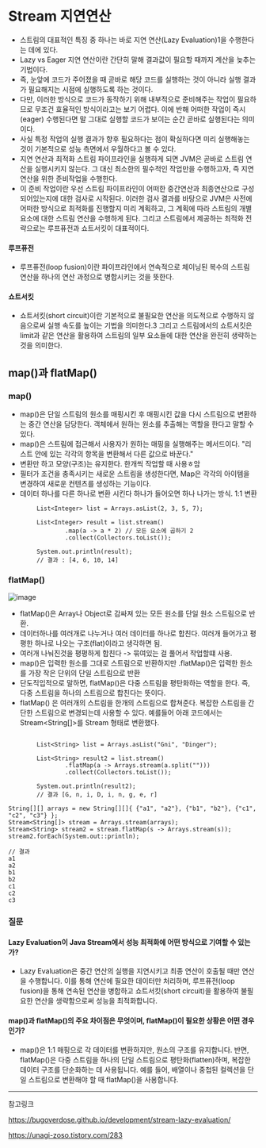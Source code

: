 # Stream 지연연산
- 스트림의 대표적인 특징 중 하나는 바로 지연 연산(Lazy Evaluation)1을 수행한다는 데에 있다.
- Lazy vs Eager 지연 연산이란 간단히 말해 결과값이 필요할 때까지 계산을 늦추는 기법이다.
- 즉, 눈앞에 코드가 주어졌을 때 곧바로 해당 코드를 실행하는 것이 아니라 실행 결과가 필요해지는 시점에 실행하도록 하는 것이다. 
- 다만, 이러한 방식으로 코드가 동작하기 위해 내부적으로 준비해주는 작업이 필요하므로 무조건 효율적인 방식이라고는 보기 어렵다. 이에 반해 어떠한 작업이 즉시(eager) 수행된다면 말 그대로 실행할 코드가 보이는 순간 곧바로 실행된다는 의미이다. 
- 사실 특정 작업의 실행 결과가 향후 필요하다는 점이 확실하다면 미리 실행해놓는 것이 기본적으로 성능 측면에서 우월하다고 볼 수 있다. 
- 지연 연산과 최적화 스트림 파이프라인을 실행하게 되면 JVM은 곧바로 스트림 연산을 실행시키지 않는다. 그 대신 최소한의 필수적인 작업만을 수행하고자, 즉 지연 연산을 위한 준비작업을 수행한다.
- 이 준비 작업이란 우선 스트림 파이프라인이 어떠한 중간연산과 최종연산으로 구성되어있는지에 대한 검사로 시작된다. 이러한 검사 결과를 바탕으로 JVM은 사전에 어떠한 방식으로 최적화를 진행할지 미리 계획하고, 그 계획에 따라 스트림의 개별 요소에 대한 스트림 연산을 수행하게 된다. 그리고 스트림에서 제공하는 최적화 전략으로는 루프퓨전과 쇼트서킷이 대표적이다.

#### 루프퓨전 
- 루프퓨전(loop fusion)이란 파이프라인에서 연속적으로 체이닝된 복수의 스트림 연산을 하나의 연산 과정으로 병합시키는 것을 뜻한다.

#### 쇼트서킷
- 쇼트서킷(short circuit)이란 기본적으로 불필요한 연산을 의도적으로 수행하지 않음으로써 실행 속도를 높이는 기법을 의미한다.3 그리고 스트림에서의 쇼트서킷은 limit과 같은 연산을 활용하여 스트림의 일부 요소들에 대한 연산을 완전히 생략하는 것을 의미한다.


## map()과 flatMap()

### map()
- map()은 단일 스트림의 원소를 매핑시킨 후 매핑시킨 값을 다시 스트림으로 변환하는 중간 연산을 담당한다. 객체에서 원하는 원소를 추출해는 역할을 한다고 말할 수 있다. 
- map()은 스트림에 접근해서 사용자가 원하는 매핑을 실행해주는 메서드이다. "리스트 안에 있는 각각의 항목을 변환해서 다른 값으로 바꾼다."
- 변환만 하고 모양(구조)는 유지한다. 한개씩 작업할 때 사용ㅎ암
- 필터가 조건을 충족시키는 새로운 스트림을 생성한다면, Map은 각각의 아이템을 변경하여 새로운 컨텐츠를 생성하는 기능이다.
- 데이터 하나를 다른 하나로 변환 시킨다 하나가 들어오면 하나 나가는 방식. 1:1 변환

```
        List<Integer> list = Arrays.asList(2, 3, 5, 7);

        List<Integer> result = list.stream()
                .map(a -> a * 2) // 모든 요소에 곱하기 2
                .collect(Collectors.toList());

        System.out.println(result);
        // 결과 : [4, 6, 10, 14]
```


### flatMap()
![image](https://github.com/user-attachments/assets/46297e51-93a2-4fcc-b46f-77a927244b39)
- flatMap()은 Array나 Object로 감싸져 있는 모든 원소를 단일 원소 스트림으로 반환.
- 데이터하나를 여러개로 나누거나 여러 데이터를 하나로 합친다. 여러개 들어가고 평평한 하나로 나오는 구조(flat)이라고 생각하면 됨.
- 여러개 나눠진것을 평평하게 합친다 -> 묶여있는 걸 풀어서 작업할떄 사용.
- map()은 입력한 원소를 그대로 스트림으로 반환하지만 .flatMap()은 입력한 원소를 가장 작은 단위의 단일 스트림으로 반환
- 단도직입적으로 말하면, flatMap()은 다중 스트림을 평탄화하는 역할을 한다. 즉, 다중 스트림을 하나의 스트림으로 합친다는 뜻이다.
- flatMap() 은 여러개의 스트림을 한개의 스트림으로 합쳐준다. 복잡한 스트림을 간단한 스트림으로 변경되는데 사용할 수 있다. 예를들어 아래 코드에서는 Stream<String[]>를 Stream<String> 형태로 변환했다.

```
    
        List<String> list = Arrays.asList("Gni", "Dinger");

        List<String> result2 = list.stream()
                .flatMap(a -> Arrays.stream(a.split("")))
                .collect(Collectors.toList());

        System.out.println(result2);
        // 결과 [G, n, i, D, i, n, g, e, r]
```
```
String[][] arrays = new String[][]{ {"a1", "a2"}, {"b1", "b2"}, {"c1", "c2", "c3"} };
Stream<String[]> stream = Arrays.stream(arrays);
Stream<String> stream2 = stream.flatMap(s -> Arrays.stream(s));
stream2.forEach(System.out::println);

// 결과 
a1
a2
b1
b2
c1
c2
c3
```

### 질문
####  Lazy Evaluation이 Java Stream에서 성능 최적화에 어떤 방식으로 기여할 수 있는가?
- Lazy Evaluation은 중간 연산의 실행을 지연시키고 최종 연산이 호출될 때만 연산을 수행합니다. 이를 통해 연산에 필요한 데이터만 처리하며, 루프퓨전(loop fusion)을 통해 연속된 연산을 병합하고 쇼트서킷(short circuit)을 활용하여 불필요한 연산을 생략함으로써 성능을 최적화합니다.

#### map()과 flatMap()의 주요 차이점은 무엇이며, flatMap()이 필요한 상황은 어떤 경우인가?
- map()은 1:1 매핑으로 각 데이터를 변환하지만, 원소의 구조를 유지합니다. 반면, flatMap()은 다중 스트림을 하나의 단일 스트림으로 평탄화(flatten)하며, 복잡한 데이터 구조를 단순화하는 데 사용됩니다. 예를 들어, 배열이나 중첩된 컬렉션을 단일 스트림으로 변환해야 할 때 flatMap()을 사용합니다.

--- 

참고링크 

https://bugoverdose.github.io/development/stream-lazy-evaluation/

https://unagi-zoso.tistory.com/283
